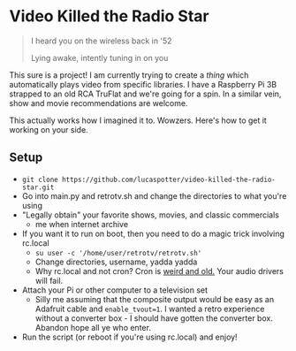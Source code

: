 # Video Killed the Radio Star

> I heard you on the wireless back in '52
>
> Lying awake, intently tuning in on you

This sure is a project! I am currently trying to create a *thing* which automatically plays video from specific libraries.
I have a Raspberry Pi 3B strapped to an old RCA TruFlat and we're going for a spin. In a similar vein, show and movie recommendations
are welcome. 

This actually works how I imagined it to. Wowzers. Here's how to get it working on your side.

## Setup

- `git clone https://github.com/lucaspotter/video-killed-the-radio-star.git`
- Go into main.py and retrotv.sh and change the directories to what you're using
- "Legally obtain" your favorite shows, movies, and classic commercials
  - me when internet archive
- If you want it to run on boot, then you need to do a magic trick involving rc.local
  - `su user -c '/home/user/retrotv/retrotv.sh'`
  - Change directories, username, yadda yadda
  - Why rc.local and not cron? Cron is [weird and old.](https://forums.raspberrypi.com/viewtopic.php?p=2184401#p2184401) Your audio drivers will fail.
- Attach your Pi or other computer to a television set
  - Silly me assuming that the composite output would be easy as an Adafruit cable and `enable_tvout=1`. I wanted a retro experience without a converter box - I should have gotten the converter box. Abandon hope all ye who enter.
- Run the script (or reboot if you're using rc.local) and enjoy!